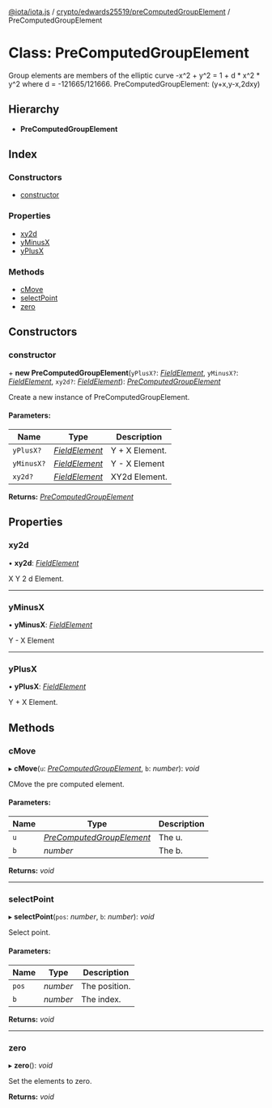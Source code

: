 [@iota/iota.js](../README.md) / [crypto/edwards25519/preComputedGroupElement](../modules/crypto_edwards25519_precomputedgroupelement.md) / PreComputedGroupElement

# Class: PreComputedGroupElement

Group elements are members of the elliptic curve -x^2 + y^2 = 1 + d * x^2 *
y^2 where d = -121665/121666.
PreComputedGroupElement: (y+x,y-x,2dxy)

## Hierarchy

* **PreComputedGroupElement**

## Index

### Constructors

* [constructor](crypto_edwards25519_precomputedgroupelement.precomputedgroupelement.md#constructor)

### Properties

* [xy2d](crypto_edwards25519_precomputedgroupelement.precomputedgroupelement.md#xy2d)
* [yMinusX](crypto_edwards25519_precomputedgroupelement.precomputedgroupelement.md#yminusx)
* [yPlusX](crypto_edwards25519_precomputedgroupelement.precomputedgroupelement.md#yplusx)

### Methods

* [cMove](crypto_edwards25519_precomputedgroupelement.precomputedgroupelement.md#cmove)
* [selectPoint](crypto_edwards25519_precomputedgroupelement.precomputedgroupelement.md#selectpoint)
* [zero](crypto_edwards25519_precomputedgroupelement.precomputedgroupelement.md#zero)

## Constructors

### constructor

\+ **new PreComputedGroupElement**(`yPlusX?`: [*FieldElement*](crypto_edwards25519_fieldelement.fieldelement.md), `yMinusX?`: [*FieldElement*](crypto_edwards25519_fieldelement.fieldelement.md), `xy2d?`: [*FieldElement*](crypto_edwards25519_fieldelement.fieldelement.md)): [*PreComputedGroupElement*](crypto_edwards25519_precomputedgroupelement.precomputedgroupelement.md)

Create a new instance of PreComputedGroupElement.

#### Parameters:

Name | Type | Description |
------ | ------ | ------ |
`yPlusX?` | [*FieldElement*](crypto_edwards25519_fieldelement.fieldelement.md) | Y + X Element.   |
`yMinusX?` | [*FieldElement*](crypto_edwards25519_fieldelement.fieldelement.md) | Y - X Element   |
`xy2d?` | [*FieldElement*](crypto_edwards25519_fieldelement.fieldelement.md) | XY2d Element.    |

**Returns:** [*PreComputedGroupElement*](crypto_edwards25519_precomputedgroupelement.precomputedgroupelement.md)

## Properties

### xy2d

• **xy2d**: [*FieldElement*](crypto_edwards25519_fieldelement.fieldelement.md)

X Y 2 d Element.

___

### yMinusX

• **yMinusX**: [*FieldElement*](crypto_edwards25519_fieldelement.fieldelement.md)

Y - X Element

___

### yPlusX

• **yPlusX**: [*FieldElement*](crypto_edwards25519_fieldelement.fieldelement.md)

Y + X Element.

## Methods

### cMove

▸ **cMove**(`u`: [*PreComputedGroupElement*](crypto_edwards25519_precomputedgroupelement.precomputedgroupelement.md), `b`: *number*): *void*

CMove the pre computed element.

#### Parameters:

Name | Type | Description |
------ | ------ | ------ |
`u` | [*PreComputedGroupElement*](crypto_edwards25519_precomputedgroupelement.precomputedgroupelement.md) | The u.   |
`b` | *number* | The b.    |

**Returns:** *void*

___

### selectPoint

▸ **selectPoint**(`pos`: *number*, `b`: *number*): *void*

Select point.

#### Parameters:

Name | Type | Description |
------ | ------ | ------ |
`pos` | *number* | The position.   |
`b` | *number* | The index.    |

**Returns:** *void*

___

### zero

▸ **zero**(): *void*

Set the elements to zero.

**Returns:** *void*
